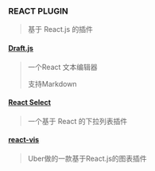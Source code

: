 ### REACT PLUGIN

> 基于 React.js 的插件

#### [Draft.js](https://facebook.github.io/draft-js/)

> 一个React 文本编辑器
> 
> 支持Markdown

#### [React Select](http://jedwatson.github.io/react-select/)

> 一个基于 React 的下拉列表插件

#### [react-vis](https://github.com/uber-common/react-vis)

> Uber做的一款基于React.js的图表插件